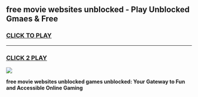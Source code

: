
## free movie websites unblocked - Play Unblocked Gmaes & Free
<h3>
<a href="https://news.freeplayer.one?title=free_movie_websites_unblocked&ref=23F">CLICK TO PLAY</a></h3>
<hr>

<h3>
<a href="https://news.freeplayer.one?title=free_movie_websites_unblocked&ref=23F">CLICK 2 PLAY</a>
  
</h3>

<a href="https://news.freeplayer.one?title=free_movie_websites_unblocked&ref=23F/"><img src="https://clearcache.store/games.png"></a>


**free movie websites unblocked games unblocked: Your Gateway to Fun and Accessible Online Gaming**

